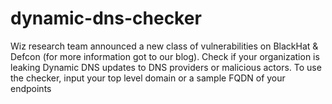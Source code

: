 # dynamic-dns-checker
Wiz research team announced a new class of vulnerabilities on BlackHat &amp; Defcon (for more information got to our blog). Check if your organization is leaking Dynamic DNS updates to DNS providers or malicious actors. To use the checker, input your top level domain or a sample FQDN of your endpoints
